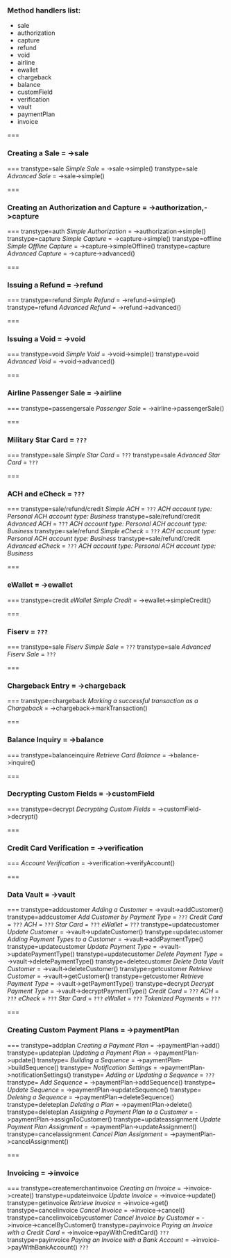 ### Method handlers list:
- sale
- authorization
- capture
- refund
- void
- airline
- ewallet
- chargeback
- balance
- customField
- verification
- vault
- paymentPlan
- invoice



===
### Creating a Sale = ->sale
===
transtype=sale
_Simple Sale_   = ->sale->simple()
transtype=sale
_Advanced Sale_ = ->sale->simple()

===
### Creating an Authorization and Capture = ->authorization,->capture
===
transtype=auth
_Simple Authorization_   = ->authorization->simple()
transtype=capture
_Simple Capture_         = ->capture->simple()
transtype=offline
_Simple Offline Capture_ = ->capture->simpleOffline()
transtype=capture
_Advanced Capture_       = ->capture->advanced()

===
### Issuing a Refund = ->refund
===
transtype=refund
_Simple Refund_   = ->refund->simple()
transtype=refund
_Advanced Refund_ = ->refund->advanced()

===
### Issuing a Void = ->void
===
transtype=void
_Simple Void_   = ->void->simple()
transtype=void
_Advanced Void_ = ->void->advanced()

===
### Airline Passenger Sale = ->airline
===
transtype=passengersale
_Passenger Sale_ = ->airline->passengerSale()

===
### Military Star Card = `???`
===
transtype=sale
_Simple Star Card_   = `???`
transtype=sale
_Advanced Star Card_ = `???`

===
### ACH and eCheck = `???`
===
transtype=sale/refund/credit
_Simple ACH_      = `???`
    _ACH account type: Personal_
    _ACH account type: Business_
transtype=sale/refund/credit
_Advanced ACH_    = `???`
    _ACH account type: Personal_
    _ACH account type: Business_
transtype=sale/refund
_Simple eCheck_   = `???`
    _ACH account type: Personal_
    _ACH account type: Business_
transtype=sale/refund/credit
_Advanced eCheck_ = `???`
    _ACH account type: Personal_
    _ACH account type: Business_

===
### eWallet = ->ewallet
===
transtype=credit
_eWallet Simple Credit_ = ->ewallet->simpleCredit()

===
### Fiserv = `???`
===
transtype=sale
_Fiserv Simple Sale_   = `???`
transtype=sale
_Advanced Fiserv Sale_ = `???`

===
### Chargeback Entry = ->chargeback
===
transtype=chargeback
_Marking a successful transaction as a Chargeback_ = ->chargeback->markTransaction()

===
### Balance Inquiry = ->balance
===
transtype=balanceinquire
_Retrieve Card Balance_ = ->balance->inquire()

===
### Decrypting Custom Fields = ->customField
===
transtype=decrypt
_Decrypting Custom Fields_ = ->customField->decrypt()

===
### Credit Card Verification = ->verification
===
_Account Verification_ = ->verification->verifyAccount()

===
### Data Vault = ->vault
===
transtype=addcustomer
_Adding a Customer_                  = ->vault->addCustomer()
transtype=addcustomer
_Add Customer by Payment Type_       = `???`
    _Credit Card_                    = `???`
    _ACH_                            = `???`
    _Star Card_                      = `???`
    _eWallet_                        = `???`
transtype=updatecustomer
_Update Customer_                    = ->vault->updateCustomer()
transtype=updatecustomer
_Adding Payment Types to a Customer_ = ->vault->addPaymentType()
transtype=updatecustomer
_Update Payment Type_                = ->vault->updatePaymentType()
transtype=updatecustomer
_Delete Payment Type_                = ->vault->deletePaymentType()
transtype=deletecustomer
_Delete Data Vault Customer_         = ->vault->deleteCustomer()
transtype=getcustomer
_Retrieve Customer_                  = ->vault->getCustomer()
transtype=getcustomer
_Retrieve Payment Type_              = ->vault->getPaymentType()
transtype=decrypt
_Decrypt Payment Type_               = ->vault->decryptPaymentType()
    _Credit Card_                    = `???`
    _ACH_                            = `???`
    _eCheck_                         = `???`
    _Star Card_                      = `???`
    _eWallet_                        = `???`
_Tokenized Payments_                 = `???`

===
### Creating Custom Payment Plans = ->paymentPlan
===
transtype=addplan
_Creating a Payment Plan_                = ->paymentPlan->add()
transtype=updateplan
_Updating a Payment Plan_                = ->paymentPlan->update()
transtype=
_Building a Sequence_                    = ->paymentPlan->buildSequence()
transtype=
_Notification Settings_                  = ->paymentPlan->notificationSettings()
transtype=
_Adding or Updating a Sequence_          = `???`
transtype=
    _Add Sequence_                       = ->paymentPlan->addSequence()
transtype=
    _Update Sequence_                    = ->paymentPlan->updateSequence()
transtype=
_Deleting a Sequence_                    = ->paymentPlan->deleteSequence()
transtype=deleteplan
_Deleting a Plan_                        = ->paymentPlan->delete()
transtype=deleteplan
_Assigning a Payment Plan to a Customer_ = ->paymentPlan->assignToCustomer()
transtype=updateassignment
_Update Payment Plan Assignment_         = ->paymentPlan->updateAssignment()
transtype=cancelassignment
_Cancel Plan Assignment_                 = ->paymentPlan->cancelAssignment()

===
### Invoicing = ->invoice
===
transtype=createmerchantinvoice
_Creating an Invoice_                   = ->invoice->create()
transtype=updateinvoice
_Update Invoice_                        = ->invoice->update()
transtype=getinvoice
_Retrieve Invoice_                      = ->invoice->get()
transtype=cancelinvoice
_Cancel Invoice_                        = ->invoice->cancel()
transtype=cancelinvoicebycustomer
_Cancel Invoice by Customer_            = ->invoice->cancelByCustomer()
transtype=payinvoice
_Paying an Invoice with a Credit Card_  = ->invoice->payWithCreditCard() `???`
transtype=payinvoice
_Paying an Invoice with a Bank Account_ = ->invoice->payWithBankAccount() `???`
